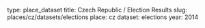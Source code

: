 type: place_dataset
title: Czech Republic / Election Results
slug: places/cz/datasets/elections
place: cz
dataset: elections
year: 2014
